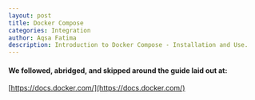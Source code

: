 ```yaml
---
layout: post
title: Docker Compose
categories: Integration
author: Aqsa Fatima
description: Introduction to Docker Compose - Installation and Use.
---
```

#### We followed, abridged, and skipped around the guide laid out at: 
[https://docs.docker.com/](https://docs.docker.com/)
